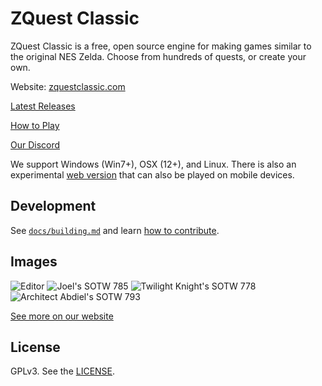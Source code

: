 # ZQuest Classic

ZQuest Classic is a free, open source engine for making games similar to the original NES Zelda. Choose from hundreds of quests, or create your own.

Website: [zquestclassic.com](https://zquestclassic.com)

[Latest Releases](https://zquestclassic.com/releases/)

[How to Play](https://zquestclassic.com/docs/how-to-play/)

[Our Discord](https://discord.gg/uStAnHJhPM)

We support Windows (Win7+), OSX (12+), and Linux. There is also an experimental [web version](https://zquestclassic.com/play/) that can also be played on mobile devices.

## Development

See [`docs/building.md`](./docs/building.md) and learn [how to contribute](./CONTRIBUTING.md).

## Images

![Editor](https://github.com/user-attachments/assets/84d5f7e0-d948-4e01-b62b-552d1f961f91)
![Joel's SOTW 785](https://zquestclassic.com/img/sotw-785-joel.png)
![Twilight Knight's SOTW 778](https://zquestclassic.com/img/sotw-778-twilight-knight.png)
![Architect Abdiel's SOTW 793](https://zquestclassic.com/img/sotw-793-architect-abdiel.png)

[See more on our website](https://zquestclassic.com/)

## License

GPLv3. See the [LICENSE](./LICENSE).
